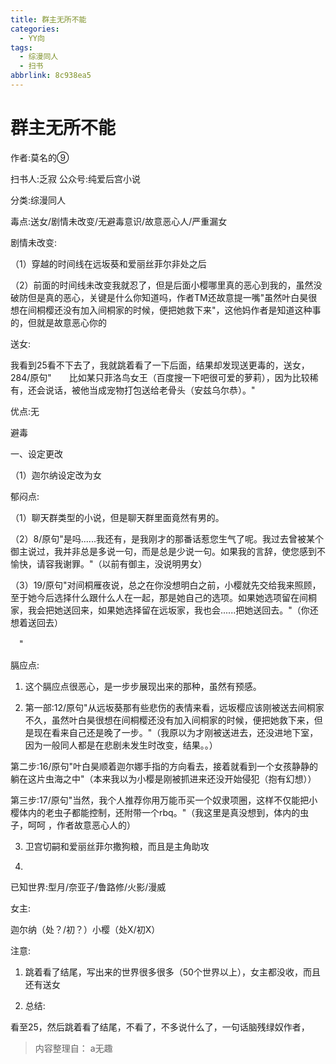 ```yaml
---
title: 群主无所不能
categories:
  - YY向
tags:
  - 综漫同人
  - 扫书
abbrlink: 8c938ea5
---
```

# 群主无所不能
作者:莫名的⑨

扫书人:乏寂 公众号:纯爱后宫小说

分类:综漫同人

毒点:送女/剧情未改变/无避毒意识/故意恶心人/严重漏女

剧情未改变:

（1）穿越的时间线在远坂葵和爱丽丝菲尔非处之后

（2）前面的时间线未改变我就忍了，但是后面小樱哪里真的恶心到我的，虽然没破防但是真的恶心，关键是什么你知道吗，作者TM还故意提一嘴"虽然叶白昊很想在间桐樱还没有加入间桐家的时候，便把她救下来"，这他妈作者是知道这种事的，但就是故意恶心你的

送女:

我看到25看不下去了，我就跳着看了一下后面，结果却发现送更毒的，送女，284/原句"　　比如某只菲洛鸟女王（百度搜一下吧很可爱的萝莉），因为比较稀有，还会说话，被他当成宠物打包送给老骨头（安兹乌尔恭）。"

优点:无

避毒

一、设定更改

（1）迦尔纳设定改为女

郁闷点:

（1）聊天群类型的小说，但是聊天群里面竟然有男的。

（2）8/原句"是吗......我还有，是我刚才的那番话惹您生气了呢。我过去曾被某个御主说过，我并非总是多说一句，而是总是少说一句。如果我的言辞，使您感到不愉快，请容我谢罪。"（以前有御主，没说明男女）

（3）19/原句"对间桐雁夜说，总之在你没想明白之前，小樱就先交给我来照顾，至于她今后选择什么跟什么人在一起，那是她自己的选项。如果她选项留在间桐家，我会把她送回来，如果她选择留在远坂家，我也会......把她送回去。"（你还想着送回去）

　"

膈应点:

1.  这个膈应点很恶心，是一步步展现出来的那种，虽然有预感。

2.  第一部:12/原句"从远坂葵那有些悲伤的表情来看，远坂樱应该刚被送去间桐家不久，虽然叶白昊很想在间桐樱还没有加入间桐家的时候，便把她救下来，但是现在看来自己还是晚了一步。"（我原以为才刚被送进去，还没进地下室，因为一般同人都是在悲剧未发生时改变，结果。。）

第二步:16/原句"叶白昊顺着迦尔娜手指的方向看去，接着就看到一个女孩静静的躺在这片虫海之中"（本来我以为小樱是刚被抓进来还没开始侵犯（抱有幻想））

第三步:17/原句"当然，我个人推荐你用万能币买一个奴隶项圈，这样不仅能把小樱体内的老虫子都能控制，还附带一个rbq。"（我这里是真没想到，体内的虫子，呵呵
，作者故意恶心人的）

3.  卫宫切嗣和爱丽丝菲尔撒狗粮，而且是主角助攻

4.  

已知世界:型月/奈亚子/鲁路修/火影/漫威

女主:

迦尔纳（处？/初？）小樱（处X/初X）

注意:

1.  跳着看了结尾，写出来的世界很多很多（50个世界以上），女主都没收，而且还有送女

2.  总结:

看至25，然后跳着看了结尾，不看了，不多说什么了，一句话脑残绿奴作者，


> 内容整理自： a无趣